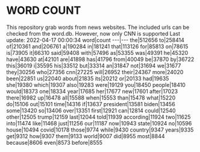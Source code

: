 # WORD COUNT
This repository grab words from news websites. The included urls can be checked from the word.db.
However, now only CNN is supported
Last update: 2022-04-17 00:00:34
word|count
---|---
the|512656
to|258414
of|210361
and|206761
a|190284
in|181241
that|113126
for|85813
on|78615
is|73905
it|66310
said|59408
with|57496
as|53355
was|49391
he|45320
have|43630
at|42101
are|41898
has|41796
from|40049
be|37870
by|36722
this|36019
i|35595
his|33512
but|33314
an|31847
not|31694
we|31677
they|30256
who|27356
cnn|27225
will|26952
their|24367
more|24020
been|22851
us|22040
about|21835
its|20212
or|20133
had|19635
she|19380
which|19307
also|19283
were|19129
you|18450
people|18410
would|18373
one|18334
year|17685
her|17677
new|17601
after|17023
there|16982
up|16478
all|15588
when|15553
than|15478
what|15220
do|15106
out|15101
time|14316
if|13637
president|13581
biden|13456
some|13420
so|13406
over|13351
first|12921
can|12814
could|12540
other|12505
trump|12159
last|12044
told|11939
according|11924
two|11625
into|11474
like|11468
just|11256
our|11187
now|10943
state|10924
no|10596
house|10494
covid|10178
those|9774
while|9430
country|9347
years|9335
get|9312
how|9307
them|9133
world|9007
did|8955
most|8844
because|8606
even|8573
before|8555
